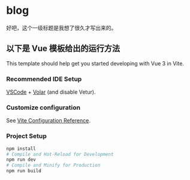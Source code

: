 # blog
好吧，这个一级标题是我想了很久才写出来的。

## 以下是 Vue 模板给出的运行方法

This template should help get you started developing with Vue 3 in Vite.

### Recommended IDE Setup

[VSCode](https://code.visualstudio.com/) + [Volar](https://marketplace.visualstudio.com/items?itemName=Vue.volar) (and disable Vetur).

### Customize configuration

See [Vite Configuration Reference](https://vite.dev/config/).

### Project Setup

```sh
npm install
# Compile and Hot-Reload for Development
npm run dev
# Compile and Minify for Production
npm run build
```
